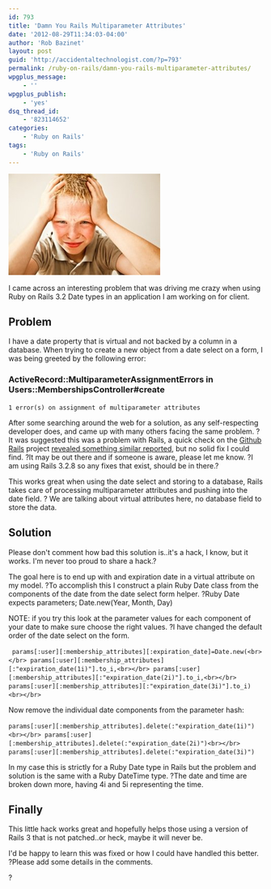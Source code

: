 ```yaml
---
id: 793
title: 'Damn You Rails Multiparameter Attributes'
date: '2012-08-29T11:34:03-04:00'
author: 'Rob Bazinet'
layout: post
guid: 'http://accidentaltechnologist.com/?p=793'
permalink: /ruby-on-rails/damn-you-rails-multiparameter-attributes/
wpgplus_message:
    - ''
wpgplus_publish:
    - 'yes'
dsq_thread_id:
    - '823114652'
categories:
    - 'Ruby on Rails'
tags:
    - 'Ruby on Rails'
---
```


![Boy with a headache MG 0599](/assets/img/2012/08/Boy-with-a-headache-MG-05991.jpeg "Boy-with-a-headache-MG-0599.jpeg")

I came across an interesting problem that was driving me crazy when using Ruby on Rails 3.2 Date types in an application I am working on for client.

## Problem

I have a date property that is virtual and not backed by a column in a database. When trying to create a new object from a date select on a form, I was being greeted by the following error:

### ActiveRecord::MultiparameterAssignmentErrors in Users::MembershipsController#create

```
1 error(s) on assignment of multiparameter attributes
```

After some searching around the web for a solution, as any self-respecting developer does, and came up with many others facing the same problem. ?It was suggested this was a problem with Rails, a quick check on the [Github Rails](https://github.com/rails/rails) project [revealed something similar reported](https://github.com/rails/rails/issues/6825), but no solid fix I could find. ?It may be out there and if someone is aware, please let me know. ?I am using Rails 3.2.8 so any fixes that exist, should be in there.?

This works great when using the date select and storing to a database, Rails takes care of processing multiparameter attributes and pushing into the date field. ? We are talking about virtual attributes here, no database field to store the data.

## Solution

Please don't comment how bad this solution is..it's a hack, I know, but it works. I'm never too proud to share a hack.?

The goal here is to end up with and expiration date in a virtual attribute on my model. ?To accomplish this I construct a plain Ruby Date class from the components of the date from the date select form helper. ?Ruby Date expects parameters; Date.new(Year, Month, Day)

NOTE: if you try this look at the parameter values for each component of your date to make sure choose the right values. ?I have changed the default order of the date select on the form.

` params[:user][:membership_attributes][:expiration_date]=Date.new(<br></br> params[:user][:membership_attributes][:"expiration_date(1i)"].to_i,<br></br> params[:user][:membership_attributes][:"expiration_date(2i)"].to_i,<br></br> params[:user][:membership_attributes][:"expiration_date(3i)"].to_i)<br></br>`

Now remove the individual date components from the parameter hash:

`params[:user][:membership_attributes].delete(:"expiration_date(1i)")<br></br> params[:user][:membership_attributes].delete(:"expiration_date(2i)")<br></br> params[:user][:membership_attributes].delete(:"expiration_date(3i)") `

In my case this is strictly for a Ruby Date type in Rails but the problem and solution is the same with a Ruby DateTime type. ?The date and time are broken down more, having 4i and 5i representing the time.

## Finally

This little hack works great and hopefully helps those using a version of Rails 3 that is not patched..or heck, maybe it will never be.

I'd be happy to learn this was fixed or how I could have handled this better. ?Please add some details in the comments.

?
